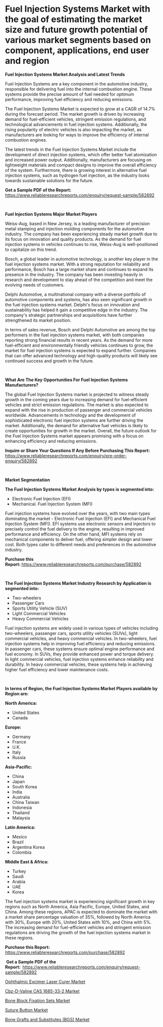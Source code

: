 <p><h1>Fuel Injection Systems Market with the goal of estimating the market size and future growth potential of various market segments based on component, applications, end user and region</h1></p><p><strong>Fuel Injection Systems Market Analysis and Latest Trends</strong></p>
<p><p>Fuel Injection Systems are a key component in the automotive industry, responsible for delivering fuel into the internal combustion engine. These systems provide the precise amount of fuel needed for optimum performance, improving fuel efficiency and reducing emissions.</p><p>The Fuel Injection Systems Market is expected to grow at a CAGR of 14.7% during the forecast period. The market growth is driven by increasing demand for fuel-efficient vehicles, stringent emission regulations, and technological advancements in fuel injection systems. Additionally, the rising popularity of electric vehicles is also impacting the market, as manufacturers are looking for ways to improve the efficiency of internal combustion engines.</p><p>The latest trends in the Fuel Injection Systems Market include the development of direct injection systems, which offer better fuel atomization and increased power output. Additionally, manufacturers are focusing on lightweight materials and compact designs to improve the overall efficiency of the system. Furthermore, there is growing interest in alternative fuel injection systems, such as hydrogen fuel injection, as the industry looks towards sustainable solutions for the future.</p></p>
<p><strong>Get a Sample PDF of the Report:&nbsp;</strong> <a href="https://www.reliableresearchreports.com/enquiry/request-sample/582892">https://www.reliableresearchreports.com/enquiry/request-sample/582892</a></p>
<p>&nbsp;</p>
<p><strong>Fuel Injection Systems Major Market Players</strong></p>
<p><p>Weiss-Aug, based in New Jersey, is a leading manufacturer of precision metal stamping and injection molding components for the automotive industry. The company has been experiencing steady market growth due to its focus on innovation and quality products. As the demand for fuel injection systems in vehicles continues to rise, Weiss-Aug is well-positioned to capitalize on this trend.</p><p>Bosch, a global leader in automotive technology, is another key player in the fuel injection systems market. With a strong reputation for reliability and performance, Bosch has a large market share and continues to expand its presence in the industry. The company has been investing heavily in research and development to stay ahead of the competition and meet the evolving needs of customers.</p><p>Delphi Automotive, a multinational company with a diverse portfolio of automotive components and systems, has also seen significant growth in the fuel injection systems market. Delphi's focus on innovation and sustainability has helped it gain a competitive edge in the industry. The company's strategic partnerships and acquisitions have further strengthened its market position.</p><p>In terms of sales revenue, Bosch and Delphi Automotive are among the top performers in the fuel injection systems market, with both companies reporting strong financial results in recent years. As the demand for more fuel-efficient and environmentally friendly vehicles continues to grow, the market for fuel injection systems is expected to expand further. Companies that can offer advanced technology and high-quality products will likely see continued success and growth in the future.</p></p>
<p>&nbsp;</p>
<p><strong>What Are The Key Opportunities For Fuel Injection Systems Manufacturers?</strong></p>
<p><p>The global Fuel Injection Systems market is projected to witness steady growth in the coming years due to increasing demand for fuel-efficient vehicles and strict emission regulations. The market is also expected to expand with the rise in production of passenger and commercial vehicles worldwide. Advancements in technology and the development of sophisticated electronic fuel injection systems are further driving the market. Additionally, the demand for alternative fuel vehicles is likely to create opportunities for growth in the market. Overall, the future outlook for the Fuel Injection Systems market appears promising with a focus on enhancing efficiency and reducing emissions.</p></p>
<p><strong>Inquire or Share Your Questions If Any Before Purchasing This Report:</strong> <a href="https://www.reliableresearchreports.com/enquiry/pre-order-enquiry/582892">https://www.reliableresearchreports.com/enquiry/pre-order-enquiry/582892</a></p>
<p>&nbsp;</p>
<p><strong>Market Segmentation</strong></p>
<p><strong>The Fuel Injection Systems Market Analysis by types is segmented into:</strong></p>
<p><ul><li>Electronic Fuel Injection (EFI)</li><li>Mechanical. Fuel Injection System (MFI)</li></ul></p>
<p><p>Fuel injection systems have evolved over the years, with two main types dominating the market - Electronic Fuel Injection (EFI) and Mechanical Fuel Injection System (MFI). EFI systems use electronic sensors and injectors to precisely control the fuel delivery to the engine, resulting in improved performance and efficiency. On the other hand, MFI systems rely on mechanical components to deliver fuel, offering simpler design and lower cost. Both types cater to different needs and preferences in the automotive industry.</p></p>
<p><strong>Purchase this Report:&nbsp;</strong><a href="https://www.reliableresearchreports.com/purchase/582892">https://www.reliableresearchreports.com/purchase/582892</a></p>
<p>&nbsp;</p>
<p><strong>The Fuel Injection Systems Market Industry Research by Application is segmented into:</strong></p>
<p><ul><li>Two-wheelers</li><li>Passenger Cars</li><li>Sports Utility Vehicle (SUV)</li><li>Light Commercial Vehicles</li><li>Heavy Commercial Vehicles</li></ul></p>
<p><p>Fuel injection systems are widely used in various types of vehicles including two-wheelers, passenger cars, sports utility vehicles (SUVs), light commercial vehicles, and heavy commercial vehicles. In two-wheelers, fuel injection systems help in improving fuel efficiency and reducing emissions. In passenger cars, these systems ensure optimal engine performance and fuel economy. In SUVs, they provide enhanced power and torque delivery. In light commercial vehicles, fuel injection systems enhance reliability and durability. In heavy commercial vehicles, these systems help in achieving higher fuel efficiency and lower maintenance costs.</p></p>
<p>&nbsp;</p>
<p><strong>In terms of Region, the Fuel Injection Systems Market Players available by Region are:</strong></p>
<p>
    <p> <strong> North America: </strong>
        <ul>
            <li>United States</li>
            <li>Canada</li>
        </ul>
        </p> 
    <p> <strong> Europe: </strong>
        <ul>
            <li>Germany</li>
            <li>France</li>
            <li>U.K.</li>
            <li>Italy</li>
            <li>Russia</li>
        </ul>
        </p> 
    <p> <strong> Asia-Pacific: </strong>
        <ul>
            <li>China</li>
            <li>Japan</li>
            <li>South Korea</li>
            <li>India</li>
            <li>Australia</li>
            <li>China Taiwan</li>
            <li>Indonesia</li>
            <li>Thailand</li>
            <li>Malaysia</li>
        </ul>
        </p> 
    <p> <strong> Latin America: </strong>
        <ul>
            <li>Mexico</li>
            <li>Brazil</li>
            <li>Argentina Korea</li>
            <li>Colombia</li>
        </ul>
        </p> 
    <p> <strong> Middle East & Africa: </strong>
        <ul>
            <li>Turkey</li>
            <li>Saudi</li>
            <li>Arabia</li>
            <li>UAE</li>
            <li>Korea</li>
        </ul>
    </p>
    </p>
<p><p>The fuel injection systems market is experiencing significant growth in key regions such as North America, Asia Pacific, Europe, United States, and China. Among these regions, APAC is expected to dominate the market with a market share percentage valuation of 35%, followed by North America with 30%, Europe with 20%, United States with 10%, and China with 5%. The increasing demand for fuel-efficient vehicles and stringent emission regulations are driving the growth of the fuel injection systems market in these regions.</p></p>
<p><strong>Purchase this Report: </strong><a href="https://www.reliableresearchreports.com/purchase/582892">https://www.reliableresearchreports.com/purchase/582892</a></p>
<p>&nbsp;<strong>Get a Sample PDF of the Report:&nbsp;&nbsp;</strong><a href="https://www.reliableresearchreports.com/enquiry/request-sample/582892">https://www.reliableresearchreports.com/enquiry/request-sample/582892</a></p>
<p><strong></strong></p>
<p><p><a href="https://medium.com/@kanew14036/ophthalmic-excimer-laser-curer-market-size-market-outlook-and-market-forecast-2024-to-2031-48b692a2509a">Ophthalmic Excimer Laser Curer Market</a></p><p><a href="https://github.com/peachesmcdowel1/Market-Research-Report-List-1/blob/main/cbz-d-valine-cas-1685-33-2-market.md">Cbz-D-Valine CAS 1685-33-2 Market</a></p><p><a href="https://medium.com/@scanw41036/bone-block-fixation-sets-market-size-market-outlook-and-market-forecast-2024-to-2031-d3388ba4b487">Bone Block Fixation Sets Market</a></p><p><a href="https://github.com/redneck06/Market-Research-Report-List-2/blob/main/suture-button-market.md">Suture Button Market</a></p><p><a href="https://medium.com/@scanw41036/bone-grafts-and-substitutes-bgs-market-size-cagr-trends-2024-2030-3700bc7b0ed4">Bone Grafts and Substitutes (BGS) Market</a></p></p>